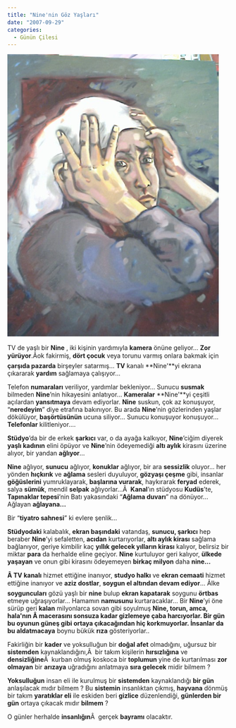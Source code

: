 ```yaml
---
title: "Nine'nin Göz Yaşları"
date: "2007-09-29"
categories: 
  - Günün Çilesi
---
```


[![nine.jpg](../uploads/2007/09/nine.jpg)](../uploads/2007/09/nine.jpg "nine.jpg")

TV de yaşlı bir **Nine** , iki kişinin yardımıyla **kamera** önüne geliyor... **Zor yürüyor**.Ãok fakirmiş, **dört çocuk** veya torunu varmış onlara bakmak için **çarşıda pazarda** birşeyler satarmış... **TV** kanalı **Nine'**yi ekrana çıkararak **yardım** sağlamaya çalışıyor...

Telefon **numaraları** veriliyor, yardımlar bekleniyor... Sunucu **susmak** bilmeden **Nine**’nin hikayesini anlatıyor... **Kameralar** **Nine'**yi çeşitli açılardan **yansıtmaya** devam ediyorlar. **Nine** suskun, çok az konuşuyor, “**neredeyim**” diye etrafına bakınıyor. Bu arada **Nine**’nin gözlerinden yaşlar dökülüyor, **başörtüsünün** ucuna siliyor... Sunucu konuşuyor konuşuyor... **Telefonlar** kilitleniyor....

**Stüdyo**’da bir de erkek **şarkıcı** var, o da ayağa kalkıyor, **Nine**’ciğim diyerek **yaşlı kadının** elini öpüyor ve **Nine**’nin ödeyemediği **altı aylık** kirasını üzerine alıyor, bir yandan **ağlıyor**...

**Nine** ağlıyor, **sunucu** ağlıyor, **konuklar** ağlıyor, bir ara **sessizlik** oluyor... her yönden **hıçkırık** ve **ağlama** sesleri duyuluyor, **gözyaşı çeşme** gibi, insanlar **göğüslerini** yumruklayarak, **başlarına vurarak**, haykırarak **feryad** ederek, salya **sümük**, mendil **selpak** ağlıyorlar...Â  **Kanal**’ın stüdyosu **Kudüs**’te, **Tapınaklar tepesi**’nin Batı yakasındaki “**Ağlama duvarı**” na dönüyor... Ağlayan **ağlayana...**

Bir “**tiyatro sahnesi**” ki evlere şenlik...

**Stüdyodaki** kalabalık, **ekran başındaki** vatandaş, **sunucu, şarkıcı** hep beraber **Nine**’yi sefaletten, **acıdan** kurtarıyorlar, **altı aylık kirası** sağlama bağlanıyor, geriye kimbilir kaç **yıllık gelecek yılların kirası** kalıyor, belirsiz bir miktar **para** da herhalde eline geçiyor. **Nine** kurtuluyor geri kalıyor, **ülkede yaşayan** ve onun gibi kirasını ödeyemeyen **birkaç milyon** daha **nine...**

**Â TV kanalı** hizmet ettiğine inanıyor, **studyo halkı** ve **ekran cemaati** hizmet ettiğine inanıyor ve **aziz dostlar**, **soygun el altından devam ediyor**... Ãlke **soyguncuları** gözü yaşlı bir **nine** bulup **ekran kapatarak** soygunu **örtbas** etmeye uğraşıyorlar... Hamamın **namusunu** kurtaracaklar... Bir **Nine**’yi öne sürüp geri **kalan** milyonlarca sovan gibi soyulmuş **Nine, torun, amca, hala'**nın Â macerasını **sonsuza kadar** gizlemeye **çaba** harcıyorlar. Bir gün bu **oyunun güneş gibi** ortaya çıkacağından hiç **korkmuyorlar**. İnsanlar da bu a**ldatmacaya** boynu bükük **rıza** gösteriyorlar..

Fakirliğin bir **kader** ve yoksulluğun bir **doğal afet** olmadığını, uğursuz bir **sistemden** kaynaklandığını,Â  bir takım kişilerin **hırsızlığına** ve **densizliğine**Â  kurban olmuş koskoca bir **toplumun** yine de kurtarılması **zor olmayan** bir **arızaya** uğradığını anlatmaya **sıra gelecek** midir bilmem ?

**Yoksulluğun** insan eli ile kurulmuş bir **sistemden** kaynaklandığı **bir gün** anlaşılacak mıdır bilmem ? Bu **sistemin** insanlıktan çıkmış, **hayvana** dönmüş bir takım **yaratıklar eli** ile eskiden beri **gizlice** düzenlendiği, **günlerden bir gün** ortaya çıkacak mıdır **bilmem** ?

O günler herhalde **insanlığın**Â  gerçek **bayramı** olacaktır.
